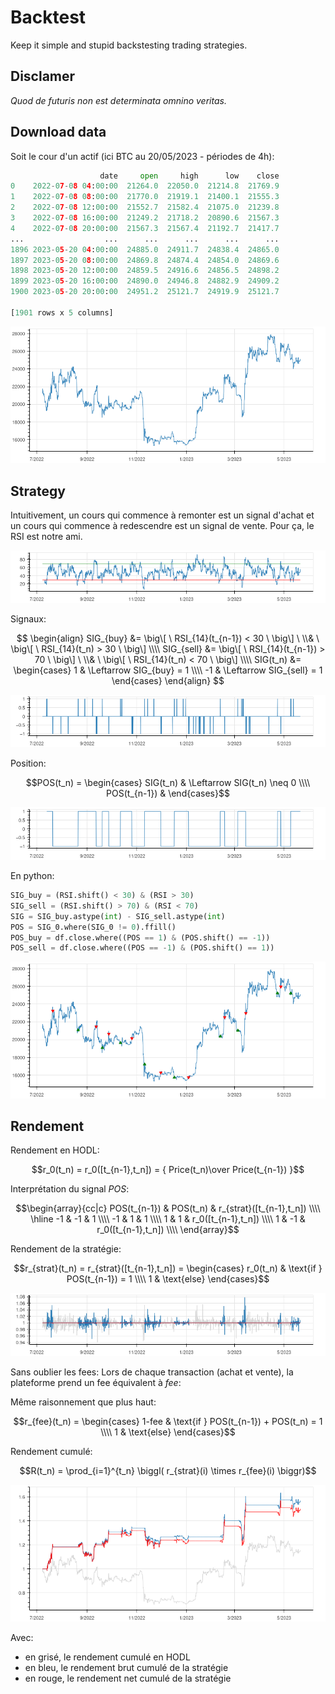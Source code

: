 # Backtest

Keep it simple and stupid backstesting trading strategies.

## Disclamer

_Quod de futuris non est determinata omnino veritas._

## Download data

Soit le cour d'un actif (ici BTC au 20/05/2023 - périodes de 4h):

```python
                    date     open     high      low    close
0    2022-07-08 04:00:00  21264.0  22050.0  21214.8  21769.9
1    2022-07-08 08:00:00  21770.0  21919.1  21400.1  21555.3
2    2022-07-08 12:00:00  21552.7  21582.4  21075.0  21239.8
3    2022-07-08 16:00:00  21249.2  21718.2  20890.6  21567.3
4    2022-07-08 20:00:00  21567.3  21567.4  21192.7  21417.7
...                  ...      ...      ...      ...      ...
1896 2023-05-20 04:00:00  24885.0  24911.7  24838.4  24865.0
1897 2023-05-20 08:00:00  24869.8  24874.4  24854.0  24869.6
1898 2023-05-20 12:00:00  24859.5  24916.6  24856.5  24898.2
1899 2023-05-20 16:00:00  24890.0  24946.8  24882.9  24909.2
1900 2023-05-20 20:00:00  24951.2  25121.7  24919.9  25121.7

[1901 rows x 5 columns]
```

<p align="center"><img src="img/20230520_001.png" /></p>

## Strategy

Intuitivement, un cours qui commence à remonter est un signal d'achat et un cours qui commence à redescendre est un signal de vente. Pour ça, le RSI est notre ami.

<p align="center"><img src="img/20230520_002.png" /></p>

Signaux:

$$
\begin{align} SIG_{buy} &= \big\[ \  RSI_{14}(t_{n-1}) < 30 \  \big\]  \  \\& \  \big\[ \  RSI_{14}(t_n) > 30 \  \big\]
        \\\\ SIG_{sell} &= \big\[ \  RSI_{14}(t_{n-1}) > 70 \  \big\] \  \\& \  \big\[ \  RSI_{14}(t_n) < 70 \  \big\]
        \\\\ SIG(t_n)   &= \begin{cases} 1 & \Leftarrow  SIG_{buy} = 1
                                   \\\\ -1 & \Leftarrow  SIG_{sell} = 1
                           \end{cases}
\end{align}
$$

<p align="center"><img src="img/20230520_003.png" /></p>

Position: 

$$POS(t_n) = \begin{cases} SIG(t_n) & \Leftarrow SIG(t_n) \neq 0 \\\\ POS(t_{n-1}) & \end{cases}$$

<p align="center"><img src="img/20230520_004.png" /></p>


En python:

```python
SIG_buy = (RSI.shift() < 30) & (RSI > 30)
SIG_sell = (RSI.shift() > 70) & (RSI < 70)
SIG = SIG_buy.astype(int) - SIG_sell.astype(int)
POS = SIG_0.where(SIG_0 != 0).ffill()
POS_buy = df.close.where((POS == 1) & (POS.shift() == -1))
POS_sell = df.close.where((POS == -1) & (POS.shift() == 1))
```

<p align="center"><img src="img/20230520_005.png" /></p>

## Rendement

Rendement en HODL:

$$r_0(t_n) = r_0([t_{n-1},t_n]) = { Price(t_n)\over Price(t_{n-1}) }$$

Interprétation du signal $POS$:

$$\begin{array}{cc|c} POS(t_{n-1}) & POS(t_n) & r_{strat}([t_{n-1},t_n]) \\\\ \hline -1 & -1 & 1 \\\\ -1 & 1 & 1 \\\\ 1 & 1 & r_0([t_{n-1},t_n]) \\\\ 1 & -1 & r_0([t_{n-1},t_n]) \\\\ \end{array}$$

Rendement de la stratégie:

$$r_{strat}(t_n) = r_{strat}([t_{n-1},t_n]) = \begin{cases} r_0(t_n) & \text{if } POS(t_{n-1}) = 1 \\\\ 1 & \text{else} \end{cases}$$

<p align="center"><img src="img/20230520_006.png" /></p>

Sans oublier les fees: Lors de chaque transaction (achat et vente), la plateforme prend un fee équivalent à $fee%$:

Même raisonnement que plus haut:

$$r_{fee}(t_n) = \begin{cases} 1-fee & \text{if } POS(t_{n-1}) + POS(t_n) = 1 \\\\ 1 & \text{else} \end{cases}$$

Rendement cumulé:

$$R(t_n) = \prod_{i=1}^{t_n} \biggl( r_{strat}(i) \times r_{fee}(i) \biggr)$$

<p align="center"><img src="img/20230520_007.png" /></p>

Avec:

  - en grisé, le rendement cumulé en HODL
  - en bleu, le rendement brut cumulé de la stratégie
  - en rouge, le rendement net cumulé de la stratégie

